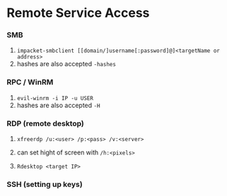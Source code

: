 # Remote Service Access 

### SMB

1. `impacket-smbclient [[domain/]username[:password]@]<targetName or address> `
2. hashes are also accepted `-hashes`

### RPC / WinRM

1. `evil-winrm -i IP -u USER`
2. hashes are also accepted `-H`

### RDP (remote desktop)

1. `xfreerdp /u:<user> /p:<pass> /v:<server>`
2. can set hight of screen with `/h:<pixels>`

3. `Rdesktop <target IP>`
   
### SSH (setting up keys)


